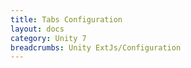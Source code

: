 ```yaml
---
title: Tabs Configuration
layout: docs
category: Unity 7
breadcrumbs: Unity ExtJs/Configuration
---
```





